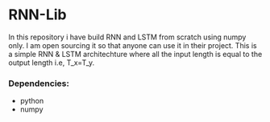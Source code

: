 # RNN-Lib
In this repository i have build RNN and LSTM from scratch using numpy only. I am open sourcing it so that anyone can use it in their project. This is a simple RNN & LSTM architechture where all the input length is equal to the output length i.e, T_x=T_y.
### Dependencies:
  * python
  * numpy

